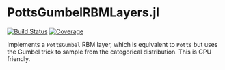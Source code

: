 # PottsGumbelRBMLayers.jl

[![Build Status](https://github.com/cossio/PottsGumbelRBMLayers.jl/actions/workflows/CI.yml/badge.svg?branch=main)](https://github.com/cossio/PottsGumbelRBMLayers.jl/actions/workflows/CI.yml?query=branch%3Amain)
[![Coverage](https://codecov.io/gh/cossio/PottsGumbelRBMLayers.jl/branch/main/graph/badge.svg)](https://codecov.io/gh/cossio/PottsGumbelRBMLayers.jl)

Implements a `PottsGumbel` RBM layer, which is equivalent to `Potts` but uses the Gumbel trick to sample from the categorical distribution. This is GPU friendly.